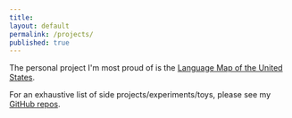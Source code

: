 ```yaml
---
title:
layout: default
permalink: /projects/
published: true
---
```


The personal project I'm most proud of is the [Language Map of the United States](https://languagemap.us).

For an exhaustive list of side projects/experiments/toys, please see my [GitHub repos](https://github.com/pcaisse?tab=repositories).
